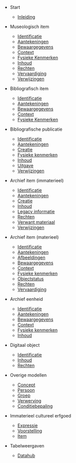 <!-- docs/_sidebar.md -->

* Start
    * [Inleiding](/content/getting-started.md)

* Museologisch item
	* [Identificatie](/content/modellen/MuseologicalItem/Identificatie.md)
	* [Aantekeningen](/content/modellen/MuseologicalItem/Aantekeningen.md)
	* [Bewaargegevens](/content/modellen/MuseologicalItem/Bewaargegevens.md)
	* [Context](/content/modellen/MuseologicalItem/Context.md)
	* [Fysieke Kenmerken](/content/modellen/MuseologicalItem/FysiekeKenmerken.md)
	* [Inhoud](/content/modellen/MuseologicalItem/Inhoud.md)
	* [Rechten](/content/modellen/MuseologicalItem/Rechten.md)
	* [Vervaardiging](/content/modellen/MuseologicalItem/Vervaardiging.md)
	* [Verwijzingen](/content/modellen/MuseologicalItem/Verwijzingen.md)

* Bibliografisch item
	* [Identificatie](/content/modellen/BibliographicalItem/Identificatie.md)
	* [Aantekeningen](/content/modellen/BibliographicalItem/Aantekeningen.md)
	* [Bewaargegevens](/content/modellen/BibliographicalItem/Bewaargegevens.md)
	* [Context](/content/modellen/BibliographicalItem/Context.md)
	* [Fysieke Kenmerken](/content/modellen/BibliographicalItem/FysiekeKenmerken.md)

* Bibliografische publicatie
	* [Identificatie](/content/modellen/BibliographicalPublicationExpression/Identificatie.md)
	* [Aantekeningen](/content/modellen/BibliographicalPublicationExpression/Aantekeningen.md)
	* [Creatie](/content/modellen/BibliographicalPublicationExpression/Creatie.md)
	* [Fysieke kenmerken](/content/modellen/BibliographicalPublicationExpression/FysiekeKenmerken.md)
	* [Inhoud](/content/modellen/BibliographicalPublicationExpression/Inhoud.md)
	* [Uitgave](/content/modellen/BibliographicalPublicationExpression/Uitgave.md)
	* [Verwijzingen](/content/modellen/BibliographicalPublicationExpression/Verwijzingen.md)

* Archief item (immaterieel)
	* [Identificatie](/content/modellen/ArchiefItemImmaterieel/Identificatie.md)
	* [Aantekeningen](/content/modellen/ArchiefItemImmaterieel/Aantekeningen.md)
	* [Creatie](/content/modellen/ArchiefItemImmaterieel/Creatie.md)
	* [Inhoud](/content/modellen/ArchiefItemImmaterieel/Inhoud.md)
	* [Legacy informatie](/content/modellen/ArchiefItemImmaterieel/LegacyInformatie.md)
	* [Rechten](/content/modellen/ArchiefItemImmaterieel/Rechten.md)
	* [Verwant materiaal](/content/modellen/ArchiefItemImmaterieel/VerwantMateriaal.md)
	* [Verwijzingen](/content/modellen/ArchiefItemImmaterieel/Verwijzingen.md)

* Archief item (materieel)
	* [Identificatie](/content/modellen/ArchiefItemMaterieel/Identificatie.md)
	* [Aantekeningen](/content/modellen/ArchiefItemMaterieel/Aantekeningen.md)
	* [Afbeeldingen](/content/modellen/ArchiefItemMaterieel/Afbeeldingen.md)
	* [Bewaargegevens](/content/modellen/ArchiefItemMaterieel/Bewaargegevens.md)
	* [Context](/content/modellen/ArchiefItemMaterieel/Context.md)
	* [Fysieke kenmerken](/content/modellen/ArchiefItemMaterieel/FysiekeKenmerken.md)
	* [Objectstatus](/content/modellen/ArchiefItemMaterieel/Objectstatus.md)
	* [Rechten](/content/modellen/ArchiefItemMaterieel/Rechten.md)
	* [Vervaardiging](/content/modellen/ArchiefItemMaterieel/Vervaardiging.md)

* Archief eenheid
	* [Identificatie](/content/modellen/ArchivalUnit/Identificatie.md)
	* [Aantekeningen](/content/modellen/ArchivalUnit/Aantekeningen.md)
	* [Bewaargegevens](/content/modellen/ArchivalUnit/Bewaargegevens.md)
	* [Context](/content/modellen/ArchivalUnit/Context.md)
	* [Fysieke kenmerken](/content/modellen/ArchivalUnit/FysiekeKenmerken.md)
	* [Inhoud](/content/modellen/ArchivalUnit/Inhoud.md)

* Digitaal object
	* [Identificatie](/content/modellen/DigitalObject/Identificatie.md)
	* [Inhoud](/content/modellen/DigitalObject/Inhoud.md)
	* [Rechten](/content/modellen/DigitalObject/Rechten.md)

* Overige modellen
	* [Concept](/content/modellen/Concept.md)
	* [Persoon](/content/modellen/Person.md)
	* [Groep](/content/modellen/Group.md)
	* [Verwerving](/content/modellen/Acquisition.md)
	* [Conditiebepaling](/content/modellen/ConditionAssessment.md)

* Immaterieel cultureel erfgoed

	* [Expressie](/content/modellen/ImmaterialCulturalHeritage/Expressie.md)
	* [Voorstelling](/content/modellen/ImmaterialCulturalHeritage/Voorstelling.md)
	* [Item](/content/modellen/ImmaterialCulturalHeritage/Item.md)

* Tabelweergaven

    * [Datahub](/content/modellen/TabelDatahub.md)